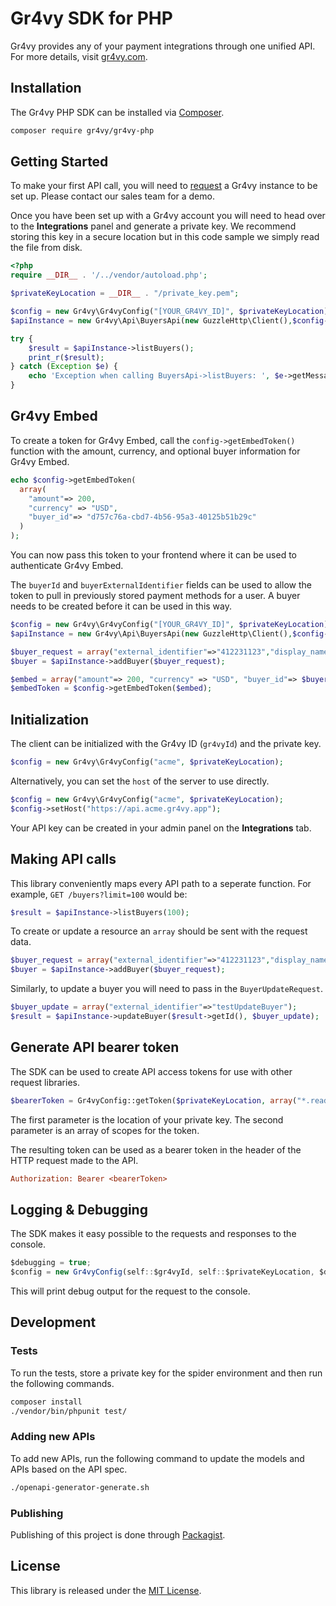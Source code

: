 # Gr4vy SDK for PHP

Gr4vy provides any of your payment integrations through one unified API. For
more details, visit [gr4vy.com](https://gr4vy.com).

## Installation

The Gr4vy PHP SDK can be installed via [Composer](https://getcomposer.org/).

```sh
composer require gr4vy/gr4vy-php
```

## Getting Started

To make your first API call, you will need to [request](https://gr4vy.com) a
Gr4vy instance to be set up. Please contact our sales team for a demo.

Once you have been set up with a Gr4vy account you will need to head over to the
**Integrations** panel and generate a private key. We recommend storing this key
in a secure location but in this code sample we simply read the file from disk.

```php
<?php
require __DIR__ . '/../vendor/autoload.php';

$privateKeyLocation = __DIR__ . "/private_key.pem";

$config = new Gr4vy\Gr4vyConfig("[YOUR_GR4VY_ID]", $privateKeyLocation);
$apiInstance = new Gr4vy\Api\BuyersApi(new GuzzleHttp\Client(),$config->getConfig());

try {
    $result = $apiInstance->listBuyers();
    print_r($result);
} catch (Exception $e) {
    echo 'Exception when calling BuyersApi->listBuyers: ', $e->getMessage(), PHP_EOL;
}
```

## Gr4vy Embed

To create a token for Gr4vy Embed, call the `config->getEmbedToken()` function
with the amount, currency, and optional buyer information for Gr4vy Embed.

```php
echo $config->getEmbedToken(
  array(
    "amount"=> 200,
    "currency" => "USD",
    "buyer_id"=> "d757c76a-cbd7-4b56-95a3-40125b51b29c"
  )
);
```

You can now pass this token to your frontend where it can be used to
authenticate Gr4vy Embed.

The `buyerId` and `buyerExternalIdentifier` fields can be used to allow the
token to pull in previously stored payment methods for a user. A buyer needs to
be created before it can be used in this way.

```php
$config = new Gr4vy\Gr4vyConfig("[YOUR_GR4VY_ID]", $privateKeyLocation);
$apiInstance = new Gr4vy\Api\BuyersApi(new GuzzleHttp\Client(),$config->getConfig());

$buyer_request = array("external_identifier"=>"412231123","display_name"=>"Tester T.");
$buyer = $apiInstance->addBuyer($buyer_request);

$embed = array("amount"=> 200, "currency" => "USD", "buyer_id"=> $buyer->getId());
$embedToken = $config->getEmbedToken($embed);
```

## Initialization

The client can be initialized with the Gr4vy ID (`gr4vyId`) and the private key.

```php
$config = new Gr4vy\Gr4vyConfig("acme", $privateKeyLocation);
```

Alternatively, you can set the `host` of the server to use directly.

```php
$config = new Gr4vy\Gr4vyConfig("acme", $privateKeyLocation);
$config->setHost("https://api.acme.gr4vy.app");
```

Your API key can be created in your admin panel on the **Integrations** tab.

## Making API calls

This library conveniently maps every API path to a seperate function. For example, `GET /buyers?limit=100` would be:

```php
$result = $apiInstance->listBuyers(100);
```

To create or update a resource an `array` should be sent with the request data.

```php
$buyer_request = array("external_identifier"=>"412231123","display_name"=>"Tester T.");
$buyer = $apiInstance->addBuyer($buyer_request);
```

Similarly, to update a buyer you will need to pass in the `BuyerUpdateRequest`.

```php
$buyer_update = array("external_identifier"=>"testUpdateBuyer");
$result = $apiInstance->updateBuyer($result->getId(), $buyer_update);
```

## Generate API bearer token

The SDK can be used to create API access tokens for use with other request
libraries.

```php
$bearerToken = Gr4vyConfig::getToken($privateKeyLocation, array("*.read"));
```

The first parameter is the location of your private key. The second
parameter is an array of scopes for the token.

The resulting token can be used as a bearer token in the header of the HTTP
request made to the API.

```ini
Authorization: Bearer <bearerToken>
```

## Logging & Debugging

The SDK makes it easy possible to the requests and responses to the console.

```js
$debugging = true;
$config = new Gr4vyConfig(self::$gr4vyId, self::$privateKeyLocation, $debugging);
```

This will print debug output for the request to the console.

## Development

### Tests

To run the tests, store a private key for the spider environment and then run
the following commands.

```bash
composer install
./vendor/bin/phpunit test/
```

### Adding new APIs

To add new APIs, run the following command to update the models and APIs based
on the API spec.

```sh
./openapi-generator-generate.sh
```

### Publishing

Publishing of this project is done through [Packagist][packagist].

## License

This library is released under the [MIT License](LICENSE).

[packagist]: https://packagist.org/packages/gr4vy/gr4vy-php
